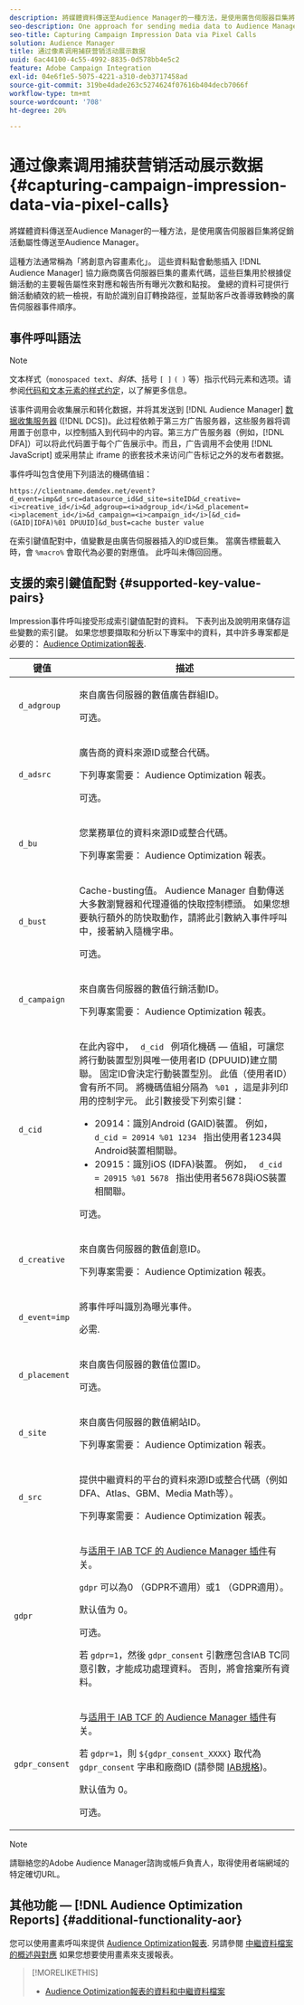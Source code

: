 ```yaml
---
description: 將媒體資料傳送至Audience Manager的一種方法，是使用廣告伺服器巨集將促銷活動屬性傳送至Audience Manager。
seo-description: One approach for sending media data to Audience Manager uses ad server macros to send campaign attributes to Audience Manager.
seo-title: Capturing Campaign Impression Data via Pixel Calls
solution: Audience Manager
title: 通过像素调用捕获营销活动展示数据
uuid: 6ac44100-4c55-4992-8835-0d578bb4e5c2
feature: Adobe Campaign Integration
exl-id: 04e6f1e5-5075-4221-a310-deb3717458ad
source-git-commit: 319be4dade263c5274624f07616b404decb7066f
workflow-type: tm+mt
source-wordcount: '708'
ht-degree: 20%

---
```


# 通过像素调用捕获营销活动展示数据{#capturing-campaign-impression-data-via-pixel-calls}

將媒體資料傳送至Audience Manager的一種方法，是使用廣告伺服器巨集將促銷活動屬性傳送至Audience Manager。

這種方法通常稱為「將創意內容畫素化」。 這些資料點會動態插入 [!DNL Audience Manager] 協力廠商廣告伺服器巨集的畫素代碼，這些巨集用於根據促銷活動的主要報告屬性來對應和報告所有曝光次數和點按。 彙總的資料可提供行銷活動績效的統一檢視，有助於識別自訂轉換路徑，並幫助客戶改善導致轉換的廣告伺服器事件順序。

## 事件呼叫語法

>[!NOTE]
>
>文本样式（`monospaced text`、*斜体*、括号 `[ ]` `( )` 等）指示代码元素和选项。请参阅[代码和文本元素的样式约定](../../reference/code-style-elements.md)，以了解更多信息。

该事件调用会收集展示和转化数据，并将其发送到 [!DNL Audience Manager] [数据收集服务器](/help/using/reference/system-components/components-data-collection.md) ([!DNL DCS])。此过程依赖于第三方广告服务器，这些服务器将调用置于创意中，以控制插入到代码中的内容。第三方广告服务器（例如，[!DNL DFA]）可以将此代码置于每个广告展示中。而且，广告调用不会使用 [!DNL JavaScript] 或采用禁止 iframe 的嵌套技术来访问广告标记之外的发布者数据。

事件呼叫包含使用下列語法的機碼值組：

```
https://clientname.demdex.net/event?d_event=imp&d_src=datasource_id&d_site=siteID&d_creative=<i>creative_id</i>&d_adgroup=<i>adgroup_id</i>&d_placement=<i>placement_id</i>&d_campaign=<i>campaign_id</i>[&d_cid=(GAID|IDFA)%01 DPUUID]&d_bust=cache buster value
```

在索引鍵值配對中，值變數是由廣告伺服器插入的ID或巨集。 當廣告標籤載入時，會 `%macro%` 會取代為必要的對應值。 此呼叫未傳回回應。

## 支援的索引鍵值配對 {#supported-key-value-pairs}

Impression事件呼叫接受形成索引鍵值配對的資料。 下表列出及說明用來儲存這些變數的索引鍵。 如果您想要擷取和分析以下專案中的資料，其中許多專案都是必要的： [Audience Optimization報表](../../reporting/audience-optimization-reports/audience-optimization-reports.md).

<table id="table_F068C4D49F7D4775924D3CA712BF15BA"> 
 <thead> 
  <tr> 
   <th colname="col1" class="entry"> 键值 </th> 
   <th colname="col2" class="entry"> 描述 </th> 
  </tr> 
 </thead>
 <tbody> 
  <tr> 
   <td colname="col1"> <code> d_adgroup </code> </td> 
   <td colname="col2"> <p>來自廣告伺服器的數值廣告群組ID。 </p> <p>可选。 </p> </td> 
  </tr> 
  <tr> 
   <td colname="col1"> <code> d_adsrc </code> </td> 
   <td colname="col2"> <p>廣告商的資料來源ID或整合代碼。 </p> <p>下列專案需要： <span class="wintitle"> Audience Optimization </span> 報表。 </p> <p>可选。</p> </td> 
  </tr> 
  <tr> 
   <td colname="col1"> <code> d_bu </code> </td> 
   <td colname="col2"> <p>您業務單位的資料來源ID或整合代碼。 </p> <p>下列專案需要： <span class="wintitle"> Audience Optimization </span> 報表。 </p> </td> 
  </tr> 
  <tr> 
   <td colname="col1"> <p> <code> d_bust </code> </p> </td> 
   <td colname="col2"> <p>Cache-busting值。 <span class="keyword"> Audience Manager </span> 自動傳送大多數瀏覽器和代理遵循的快取控制標頭。 如果您想要執行額外的防快取動作，請將此引數納入事件呼叫中，接著納入隨機字串。 </p> <p> 可选。 </p> </td> 
  </tr> 
  <tr> 
   <td colname="col1"> <code> d_campaign </code> </td> 
   <td colname="col2"> <p>來自廣告伺服器的數值行銷活動ID。 </p> <p>下列專案需要： <span class="wintitle"> Audience Optimization </span> 報表。 </p> </td> 
  </tr> 
  <tr> 
   <td colname="col1"> <code> d_cid </code> </td> 
   <td colname="col2"> <p>在此內容中， <code> d_cid </code> 例項化機碼 — 值組，可讓您將行動裝置型別與唯一使用者ID (DPUUID)建立關聯。 固定ID會決定行動裝置型別。 此值（使用者ID）會有所不同。 將機碼值組分隔為 <code> %01 </code>，這是非列印用的控制字元。 此引數接受下列索引鍵： </p> 
    <ul id="ul_4D5D696D10B34615867AF3B64A938878"> 
     <li id="li_A4BD4B0C8C9443BF99075CDFACC013F6">20914：識別Android (GAID)裝置。 例如， <code> d_cid = 20914 %01 1234 </code> 指出使用者1234與Android裝置相關聯。 </li> 
     <li id="li_F83D7B3EC4D24D0187BFE639E2812B36">20915：識別iOS (IDFA)裝置。 例如， <code> d_cid = 20915 %01 5678 </code> 指出使用者5678與iOS裝置相關聯。 </li> 
    </ul> <p>可选。 </p> </td> 
  </tr> 
  <tr> 
   <td colname="col1"> <code> d_creative </code> </td> 
   <td colname="col2"> <p>來自廣告伺服器的數值創意ID。 </p> <p>下列專案需要： <span class="wintitle"> Audience Optimization </span> 報表。 </p> </td> 
  </tr> 
  <tr> 
   <td colname="col1"> <code> d_event=imp </code> </td> 
   <td colname="col2"> <p>將事件呼叫識別為曝光事件。 </p> <p>必需. </p> </td> 
  </tr> 
  <tr> 
   <td colname="col1"> <code> d_placement </code> </td> 
   <td colname="col2"> <p>來自廣告伺服器的數值位置ID。 </p> <p> 可选。 </p> </td> 
  </tr> 
  <tr> 
   <td colname="col1"> <code> d_site </code> </td> 
   <td colname="col2"> <p>來自廣告伺服器的數值網站ID。 </p> <p>下列專案需要： <span class="wintitle"> Audience Optimization </span> 報表。 </p> </td> 
  </tr> 
  <tr> 
   <td colname="col1"> <code> d_src </code> </td> 
   <td colname="col2"> <p>提供中繼資料的平台的資料來源ID或整合代碼（例如DFA、Atlas、GBM、Media Math等）。 </p> <p>下列專案需要： <span class="wintitle"> Audience Optimization </span> 報表。 </p> </td> 
  </tr> 
   <tr> 
   <td colname="col1"> <code>gdpr</code>  </td> 
   <td colname="col2"> <p>与<a href="../../overview/data-security-and-privacy/aam-iab-plugin.md">适用于 IAB TCF 的 Audience Manager 插件</a>有关。</p> <p><code>gdpr</code> 可以為0 （GDPR不適用）或1 （GDPR適用）。</p> <p>默认值为 0。</p><p>可选。</p><p>若 <code>gdpr=1</code>，然後 <code>gdpr_consent</code> 引數應包含IAB TC同意引數，才能成功處理資料。 否則，將會捨棄所有資料。</p> </td> 
  </tr>
   <tr> 
   <td colname="col1"> <code>gdpr_consent</code> </td> 
   <td colname="col2"> <p>与<a href="../../overview/data-security-and-privacy/aam-iab-plugin.md">适用于 IAB TCF 的 Audience Manager 插件</a>有关。</p><p> 若 <code>gdpr=1</code>，則 <code>${gdpr_consent_XXXX}</code> 取代為 <code>gdpr_consent</code> 字串和廠商ID (請參閱 <a href="https://github.com/InteractiveAdvertisingBureau/GDPR-Transparency-and-Consent-Framework/blob/master/TCFv2/IAB%20Tech%20Lab%20-%20Consent%20string%20and%20vendor%20list%20formats%20v2.md#about-the-transparency--consent-string-tc-string" format="http" scope="external"> IAB規格</a>)。</p> <p>默认值为 0。</p><p>可选。</p></td> 
  </tr> 
 </tbody> 
</table>

>[!NOTE]
>
>請聯絡您的Adobe Audience Manager諮詢或帳戶負責人，取得使用者端網域的特定確切URL。

## 其他功能 —  [!DNL Audience Optimization Reports] {#additional-functionality-aor}

您可以使用畫素呼叫來提供 [Audience Optimization報表](/help/using/reporting/audience-optimization-reports/audience-optimization-reports.md). 另請參閱 [中繼資料檔案的概述與對應](/help/using/reporting/audience-optimization-reports/metadata-files-intro/metadata-file-overview.md) 如果您想要使用畫素來支援報表。

>[!MORELIKETHIS]
>
>* [Audience Optimization報表的資料和中繼資料檔案](../../reporting/audience-optimization-reports/metadata-files-intro/metadata-files-intro.md)

